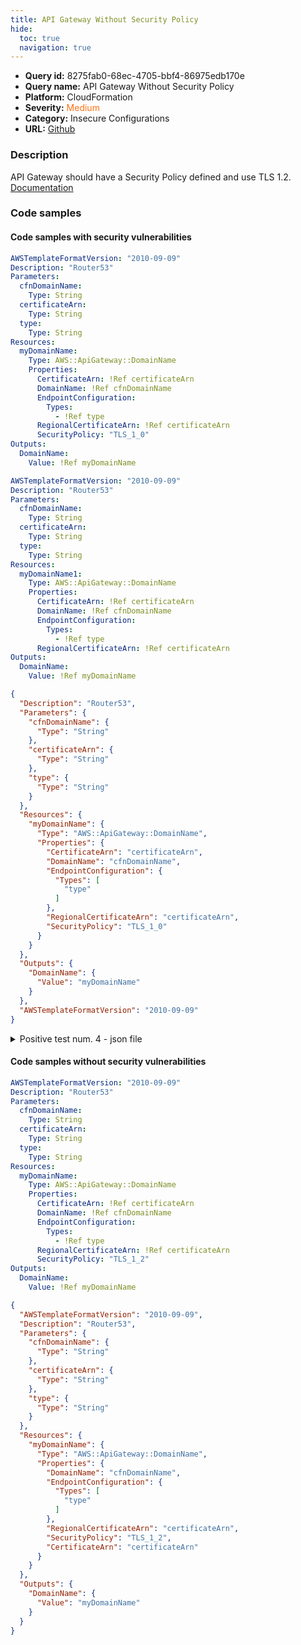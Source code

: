 ```yaml
---
title: API Gateway Without Security Policy
hide:
  toc: true
  navigation: true
---
```


<style>
  .highlight .hll {
    background-color: #ff171742;
  }
  .md-content {
    max-width: 1100px;
    margin: 0 auto;
  }
</style>

-   **Query id:** 8275fab0-68ec-4705-bbf4-86975edb170e
-   **Query name:** API Gateway Without Security Policy
-   **Platform:** CloudFormation
-   **Severity:** <span style="color:#ff7213">Medium</span>
-   **Category:** Insecure Configurations
-   **URL:** [Github](https://github.com/Checkmarx/kics/tree/master/assets/queries/cloudFormation/aws/api_gateway_without_security_policy)

### Description
API Gateway should have a Security Policy defined and use TLS 1.2.<br>
[Documentation](https://docs.aws.amazon.com/AWSCloudFormation/latest/UserGuide/aws-resource-apigateway-domainname.html#cfn-apigateway-domainname-securitypolicy)

### Code samples
#### Code samples with security vulnerabilities
```yaml title="Positive test num. 1 - yaml file" hl_lines="20"
AWSTemplateFormatVersion: "2010-09-09"
Description: "Router53"
Parameters:
  cfnDomainName:
    Type: String
  certificateArn:
    Type: String
  type:
    Type: String
Resources:
  myDomainName:
    Type: AWS::ApiGateway::DomainName
    Properties:
      CertificateArn: !Ref certificateArn
      DomainName: !Ref cfnDomainName
      EndpointConfiguration:
        Types:
          - !Ref type
      RegionalCertificateArn: !Ref certificateArn
      SecurityPolicy: "TLS_1_0"
Outputs:
  DomainName:
    Value: !Ref myDomainName


```
```yaml title="Positive test num. 2 - yaml file" hl_lines="13"
AWSTemplateFormatVersion: "2010-09-09"
Description: "Router53"
Parameters:
  cfnDomainName:
    Type: String
  certificateArn:
    Type: String
  type:
    Type: String
Resources:
  myDomainName1:
    Type: AWS::ApiGateway::DomainName
    Properties:
      CertificateArn: !Ref certificateArn
      DomainName: !Ref cfnDomainName
      EndpointConfiguration:
        Types:
          - !Ref type
      RegionalCertificateArn: !Ref certificateArn
Outputs:
  DomainName:
    Value: !Ref myDomainName

```
```json title="Positive test num. 3 - json file" hl_lines="26"
{
  "Description": "Router53",
  "Parameters": {
    "cfnDomainName": {
      "Type": "String"
    },
    "certificateArn": {
      "Type": "String"
    },
    "type": {
      "Type": "String"
    }
  },
  "Resources": {
    "myDomainName": {
      "Type": "AWS::ApiGateway::DomainName",
      "Properties": {
        "CertificateArn": "certificateArn",
        "DomainName": "cfnDomainName",
        "EndpointConfiguration": {
          "Types": [
            "type"
          ]
        },
        "RegionalCertificateArn": "certificateArn",
        "SecurityPolicy": "TLS_1_0"
      }
    }
  },
  "Outputs": {
    "DomainName": {
      "Value": "myDomainName"
    }
  },
  "AWSTemplateFormatVersion": "2010-09-09"
}

```
<details><summary>Positive test num. 4 - json file</summary>

```json hl_lines="15"
{
  "Parameters": {
    "type": {
      "Type": "String"
    },
    "cfnDomainName": {
      "Type": "String"
    },
    "certificateArn": {
      "Type": "String"
    }
  },
  "Resources": {
    "myDomainName1": {
      "Properties": {
        "DomainName": "cfnDomainName",
        "EndpointConfiguration": {
          "Types": [
            "type"
          ]
        },
        "RegionalCertificateArn": "certificateArn",
        "CertificateArn": "certificateArn"
      },
      "Type": "AWS::ApiGateway::DomainName"
    }
  },
  "Outputs": {
    "DomainName": {
      "Value": "myDomainName"
    }
  },
  "AWSTemplateFormatVersion": "2010-09-09",
  "Description": "Router53"
}

```
</details>


#### Code samples without security vulnerabilities
```yaml title="Negative test num. 1 - yaml file"
AWSTemplateFormatVersion: "2010-09-09"
Description: "Router53"
Parameters:
  cfnDomainName:
    Type: String
  certificateArn:
    Type: String
  type:
    Type: String
Resources:
  myDomainName:
    Type: AWS::ApiGateway::DomainName
    Properties:
      CertificateArn: !Ref certificateArn
      DomainName: !Ref cfnDomainName
      EndpointConfiguration:
        Types:
          - !Ref type
      RegionalCertificateArn: !Ref certificateArn
      SecurityPolicy: "TLS_1_2"
Outputs:
  DomainName:
    Value: !Ref myDomainName

```
```json title="Negative test num. 2 - json file"
{
  "AWSTemplateFormatVersion": "2010-09-09",
  "Description": "Router53",
  "Parameters": {
    "cfnDomainName": {
      "Type": "String"
    },
    "certificateArn": {
      "Type": "String"
    },
    "type": {
      "Type": "String"
    }
  },
  "Resources": {
    "myDomainName": {
      "Type": "AWS::ApiGateway::DomainName",
      "Properties": {
        "DomainName": "cfnDomainName",
        "EndpointConfiguration": {
          "Types": [
            "type"
          ]
        },
        "RegionalCertificateArn": "certificateArn",
        "SecurityPolicy": "TLS_1_2",
        "CertificateArn": "certificateArn"
      }
    }
  },
  "Outputs": {
    "DomainName": {
      "Value": "myDomainName"
    }
  }
}

```
